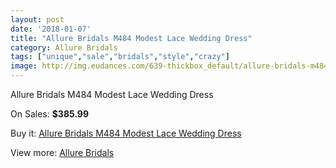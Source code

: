 ```yaml
---
layout: post
date: '2018-01-07'
title: "Allure Bridals M484 Modest Lace Wedding Dress"
category: Allure Bridals
tags: ["unique","sale","bridals","style","crazy"]
image: http://img.eudances.com/639-thickbox_default/allure-bridals-m484-modest-lace-wedding-dress.jpg
---
```

Allure Bridals M484 Modest Lace Wedding Dress

On Sales: **$385.99**
<a href="https://www.eudances.com/en/allure-bridals/200-allure-bridals-m484-modest-lace-wedding-dress.html"><amp-img layout="responsive" width="600" height="600" src="//img.eudances.com/639-thickbox_default/allure-bridals-m484-modest-lace-wedding-dress.jpg" alt="Allure Bridals M484 Modest Lace Wedding Dress 0" /></a>
<a href="https://www.eudances.com/en/allure-bridals/200-allure-bridals-m484-modest-lace-wedding-dress.html"><amp-img layout="responsive" width="600" height="600" src="//img.eudances.com/640-thickbox_default/allure-bridals-m484-modest-lace-wedding-dress.jpg" alt="Allure Bridals M484 Modest Lace Wedding Dress 1" /></a>

Buy it: [Allure Bridals M484 Modest Lace Wedding Dress](https://www.eudances.com/en/allure-bridals/200-allure-bridals-m484-modest-lace-wedding-dress.html "Allure Bridals M484 Modest Lace Wedding Dress")

View more: [Allure Bridals](https://www.eudances.com/en/2-allure-bridals "Allure Bridals")